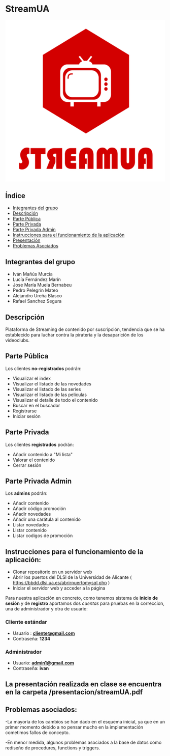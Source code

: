 # StreamUA

![alt text](https://github.com/ivanmmurciaua/streamua/blob/main/img/streamua.png?raw=true)

## Índice

* [Integrantes del grupo](#team-members)
* [Descripción](#description)
* [Parte Pública](#public-part)  
* [Parte Privada](#private-part)
* [Parte Privada Admin](#private-part-admin)
* [Instrucciones para el funcionamiento de la aplicación](#Instrucctions)
* [Presentación](#presentation)
* [Problemas Asociados](#asociated-problems)

## <a name="team-members"></a>Integrantes del grupo
* Iván Mañús Murcia
* Lucía Fernández Marín
* Jose María Muela Bernabeu
* Pedro Pelegrín Mateo
* Alejandro Ureña Blasco
* Rafael Sanchez Segura

## <a name="description"></a>Descripción
Plataforma de Streaming de contenido por suscripción, tendencia que se ha establecido para luchar contra la piratería y la desaparición de los videoclubs.

## <a name="public-part"></a>Parte Pública
Los clientes **no-registrados** podrán:
* Visualizar el index
* Visualizar el listado de las novedades
* Visualizar el listado de las series
* Visualizar el listado de las peliculas
* Visualizar el detalle de todo el contenido
* Buscar en el buscador
* Registrarse
* Iniciar sesión

## <a name="private-part"></a>Parte Privada
Los clientes **registrados** podrán:
* Añadir contenido a "Mi lista"
* Valorar el contenido
* Cerrar sesión

## <a name="private-part-admin"></a>Parte Privada Admin
Los **admins** podrán:
* Añadir contenido
* Añadir código promoción
* Añadir novedades
* Añadir una carátula al contenido
* Listar novedades
* Listar contenido
* Listar codigos de promoción

## <a name="Instrucctions"></a> Instrucciones para el funcionamiento de la aplicación:
  * Clonar repositorio en un servidor web
  * Abrir los puertos del DLSI de la Universidad de Alicante ( https://bbdd.dlsi.ua.es/abrirpuertomysql.php )
  * Iniciar el servidor web y acceder a la página
  
  Para nuestra aplicación en concreto, como tenemos sistema de **inicio de sesión** y de **registro** aportamos dos _cuentas_ para pruebas en la correccion, una de administrador y otra de usuario:

### Cliente estándar
  
  - Usuario : **cliente@gmail.com**
  - Contraseña: **1234**
  
### Administrador

  - Usuario: **admin1@gmail.com**
  - Contraseña: **ivan**

## <a name="presentation"></a> La presentación realizada en clase se encuentra en la carpeta /presentacion/streamUA.pdf

## <a name="asociated-problems"></a>Problemas asociados:

  -La mayoría de los cambios se han dado en el esquema inicial, ya que en un primer momento debido a no pensar mucho en la implementación cometimos fallos de concepto.
  
  -En menor medida, algunos problemas asociados a la base de datos como rediseño de procedures, functions y triggers.
